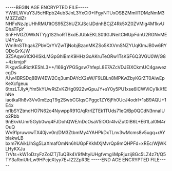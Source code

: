 -----BEGIN AGE ENCRYPTED FILE-----
YWdlLWVuY3J5cHRpb24ub3JnL3YxCi0+IFgyNTUxOSBZMmlITDMzNmM3M3ZZdlZr
NHFxNzJpUHhRMU1tOS95Z3hUZXJSclJDdnhBCjZ4Rk5XZ0ZVMlg4M1kvUDhaTFpY
SnFHVGZ0WkNTYjg1S2hoRTBxdEJUbkEKLS0tIGJNeitCMUpFdnU2RGNvMEU4YzAv
Wm9nSThqakZPbVQrYVZwTjNobjBzanMKZSo5KXVmSNZYUqKImJB0w6RYODoGrXJW
3Z5Aqw61CKHlSkLMGpGhlBmK9HHzGoAKruTeORw1TsKSF6Q3VGU0W/G8+4zkmjpF
PIkgwSuRictKEShL3++/169gYPGSgsw7hfepL8E7AZcVDJEIXCkmUC4gawezcgDs
/Uw4BRSDq8BW4EW2Cq3umDAYcX2eW/F9LBLn8MPKwZbyKGrZT0AiwEpKeXcfgeuu
6tnzLTJIyAjYm5kYUwRtZvKZHg0922wGpuJY+sY0y5PU1xse6lCWViCy1kXfEhNe
iaotkaRh8v3Vv0mEzqT9g2SwbCGIqsCPggc1ZY6jFh0UcJ4odrI+1sB9AQU+1E4x
m1bSYZtmdHO7N62o4NywppR91G/qRrrlZTEk1TUds71eQ/Bp0QCdN3nnaIUo2Rbb
9nEkvkUmr5Gyb0wq4FJDohQWE/nDcOsaV5lOOr4IviZut0IB6L+E61Lal0M4rOuQ
Wv91pruwcwTX40jvv0n/DM3ZtbmMy4YAHPkDxTLnv3wMcms8v5ugq+rAYblakwLB
bxm7KAikLIhSg5LaXmafOmNn6hUGpFKkMXjMvrQp9mQHPFd+xREc/WjWKLHyKXJu
TrVts+kW1oDzyFzZoIZTjTuQBk4V9fMtyiUHgfvmgliMpRjuzij8Gc5LZ4z7t/Q5
TY3aRmUtrLw9HPcjeXtyy7E+l22ZpR3E
-----END AGE ENCRYPTED FILE-----
